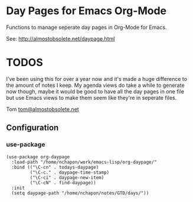 Day Pages for Emacs Org-Mode
============================

Functions to manage seperate day pages in Org-Mode for Emacs.

See: http://almostobsolete.net/daypage.html

TODOS
=====

I've been using this for over a year now and it's made a huge
difference to the amount of notes I keep. My agenda views do take a
while to generate now though, maybe it would be good to have all the
day pages in one file but use Emacs views to make them seem like
they're in seperate files.

Tom tom@almostobsolete.net


## Configuration  ##

### use-package ###

``` elisp
(use-package org-daypage
  :load-path "/home/nchapon/work/emacs-lisp/org-daypage/"
  :bind (("\C-cn" . todays-daypage)
         ("\C-c." . daypage-time-stamp)
         ("\C-ci" . daypage-new-item)
         ("\C-cN" . find-daypage))
  :init
  (setq daypage-path "/home/nchapon/notes/GTD/days/"))
```
